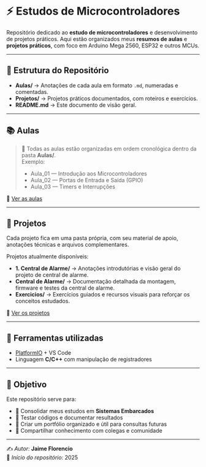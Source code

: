 # ⚡ Estudos de Microcontroladores

Repositório dedicado ao **estudo de microcontroladores** e desenvolvimento de projetos práticos.
Aqui estão organizados meus **resumos de aulas** e **projetos práticos**, com foco em Arduino Mega 2560, ESP32 e outros MCUs.

---

## 📂 Estrutura do Repositório

- **Aulas/** → Anotações de cada aula em formato `.md`, numeradas e comentadas.
- **Projetos/** → Projetos práticos documentados, com roteiros e exercícios.
- **README.md** → Este documento de visão geral.

---

## 📚 Aulas

> 📌 Todas as aulas estão organizadas em ordem cronológica dentro da pasta **Aulas/**.  
> Exemplo:
> - Aula_01 — Introdução aos Microcontroladores  
> - Aula_02 — Portas de Entrada e Saída (GPIO)  
> - Aula_03 — Timers e Interrupções  

🔗 [Ver as aulas](./Aulas)

---

## 🚀 Projetos

Cada projeto fica em uma pasta própria, com seu material de apoio, anotações técnicas e arquivos complementares.

Projetos atualmente disponíveis:

- **1. Central de Alarme/** → Anotações introdutórias e visão geral do projeto de central de alarme.
- **Central de Alarme/** → Documentação detalhada da montagem, firmware e testes da central de alarme.
- **Exercicios/** → Exercícios guiados e recursos visuais para reforçar os conceitos estudados.

🔗 [Ver os projetos](./Projetos)

---

## 🔧 Ferramentas utilizadas

- [PlatformIO](https://platformio.org/) + VS Code
- Linguagem **C/C++** com manipulação de registradores

---

## 🎯 Objetivo

Este repositório serve para:
- 📖 Consolidar meus estudos em **Sistemas Embarcados**  
- 🔬 Testar códigos e documentar resultados  
- 📂 Criar um portfólio organizado e útil para consultas futuras  
- 🤝 Compartilhar conhecimento com colegas e comunidade  

---

✍️ *Autor:* **Jaime Florencio**  
📅 *Início do repositório:* 2025
